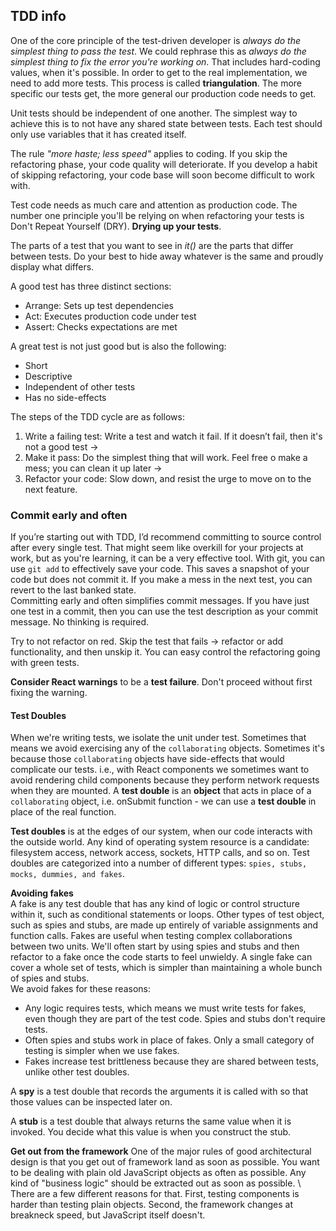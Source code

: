 ## TDD info

One of the core principle of the test-driven developer is *always do the simplest thing to pass the test*.
We could rephrase this as *always do the simplest thing to fix the error you're working on*.
That includes hard-coding values, when it's possible. In order to get to the real implementation, we need to add
more tests. This process is called **triangulation**. The more specific our tests get, the more general our
production code needs to get.

Unit tests should be independent of one another. The simplest way to achieve this is to not have any shared state
between tests. Each test should only use variables that it has created itself.

The rule *"more haste; less speed"* applies to coding. If you skip the refactoring phase, your code quality will
deteriorate. If you develop a habit of skipping refactoring, your code base will soon become difficult to work with.

Test code needs as much care and attention as production code. The number one principle you'll be relying on when
refactoring your tests is Don't Repeat Yourself (DRY). **Drying up your tests**.

The parts of a test that you want to see in *it()* are the parts that differ between tests. Do your best to hide away
whatever is the same and proudly display what differs.

A good test has three distinct sections:
- Arrange: Sets up test dependencies
- Act: Executes production code under test
- Assert: Checks expectations are met

A great test is not just good but is also the following:
- Short
- Descriptive
- Independent of other tests
- Has no side-effects

The steps of the TDD cycle are as follows:
1. Write a failing test: Write a test and watch it fail. If it doesn’t fail, then it's not a good test ->
2. Make it pass: Do the simplest thing that will work. Feel free o make a mess; you can clean it up later ->
3. Refactor your code: Slow down, and resist the urge to move on to the next feature.

### Commit early and often
If you’re starting out with TDD, I’d recommend committing to source control after every single test.
That might seem like overkill for your projects at work, but as you're learning, it can be a very effective tool.
With git, you can use `git add` to effectively save your code. This saves a snapshot of your code but does not commit it.
If you make a mess in the next test, you can revert to the last banked state. \
Committing early and often simplifies commit messages. If you have just one test in a commit, then you can use the test
description as your commit message. No thinking is required.

Try to not refactor on red. Skip the test that fails -> refactor or add functionality, and then unskip it. You can easy 
control the refactoring going with green tests.

**Consider React warnings** to be a **test failure**. Don't proceed without first fixing the warning.

#### Test Doubles
When we're writing tests, we isolate the unit under test. Sometimes that means we avoid exercising any of the
``collaborating`` objects. Sometimes it's because those `collaborating` objects have side-effects that would
complicate our tests. i.e., with React components we sometimes want to avoid rendering child components because
they perform network requests when they are mounted. A **test double** is an **object** that acts in place of a
`collaborating` object, i.e. onSubmit function - we can use a **test double** in place of the real function.

**Test doubles** is at the edges of our system, when our code interacts with the outside world.
Any kind of operating system resource is a candidate: filesystem access, network access, sockets, HTTP calls, and so on.
Test doubles are categorized into a number of different types: `spies, stubs, mocks, dummies, and fakes`.

**Avoiding fakes** \
A fake is any test double that has any kind of logic or control structure within it, such as conditional statements or
loops. Other types of test object, such as spies and stubs, are made up entirely of variable assignments and function
calls. Fakes are useful when testing complex collaborations between two units. We'll often start by using spies and
stubs and then refactor to a fake once the code starts to feel unwieldy. A single fake can cover a whole set of tests,
which is simpler than maintaining a whole bunch of spies and stubs. \
We avoid fakes for these reasons:
 - Any logic requires tests, which means we must write tests for fakes, even though they are part of the test code.
   Spies and stubs don't require tests.
 - Often spies and stubs work in place of fakes. Only a small category of testing is simpler when we use fakes.
 - Fakes increase test brittleness because they are shared between tests, unlike other test doubles.

A **spy** is a test double that records the arguments it is called with so that those values can be inspected later on.

A **stub** is a test double that always returns the same value when it is invoked. You decide what this value is when
you construct the stub.

**Get out from the framework**
One of the major rules of good architectural design is that you get out of framework land as soon as possible.
You want to be dealing with plain old JavaScript objects as often as possible. Any kind of "business logic" should be
extracted out as soon as possible. \ 
There are a few different reasons for that. First, testing components is harder than testing plain objects. Second,
the framework changes at breakneck speed, but JavaScript itself doesn't.

